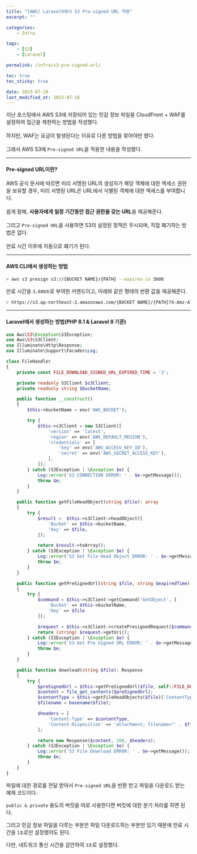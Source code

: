 ```yaml
---
title: "[AWS] Laravel9에서 S3 Pre-signed URL 적용"
excerpt: ""

categories:
    - Infra

tags:
    - [S3]
    - [Laravel]

permalink: /infra/s3-pre-signed-url/

toc: true
toc_sticky: true

date: 2023-07-18
last_modified_at: 2023-07-18
---
```


지난 포스팅에서 AWS S3에 저장되어 있는 민감 정보 파일을 CloudFront + WAF를 설정하여 접근을 제한하는 방법을 작성했다.<br><br>
하지만, WAF는 요금이 발생된다는 이유로 다른 방법을 찾아야만 했다.<br><br>
그래서 AWS S3에 `Pre-signed URL`을 적용한 내용을 작성했다.

* * *

#### Pre-signed URL이란?
AWS 공식 문서에 따르면 미리 서명된 URL의 생성자가 해당 객체에 대한 액세스 권한을 보유할 경우, 미리 서명된 URL은 URL에서 식별된 객체에 대한 액세스를 부여합니다.<br><br>
쉽게 말해, **사용자에게 일정 기간동안 접근 권한을 갖는 URL**을 제공해준다.<br><br>
그리고 `Pre-signed URL`을 사용하면 S3의 설정된 정책은 무시되며, 직접 폐기하는 방법은 없다.<br><br>
만료 시간 이후에 자동으로 폐기가 된다.

* * *

#### AWS CLI에서 생성하는 방법
```bash
> aws s3 presign s3://{BUCKET NAME}/{PATH} --expires-in 3600
```
만료 시간을 `3,600초`로 부여한 커맨드이고, 아래와 같은 형태의 반환 값을 제공해준다.
```bash
> https://s3.ap-northeast-2.amazonaws.com/{BUCKET NAME}/{PATH}?X-Amz-Algorithm=AWS4-HMAC-SHA256&X-Amz-Expires=3600&X-Amz-Credential={ACCESS_KEY}&X-Amz-SignedHeaders=host&X-Amz-Date={DATE}&X-Amz-Signature={HASH}
```

* * *

#### Laravel에서 생성하는 방법(PHP 8.1 & Laravel 9 기준)
```php
use Aws\S3\Exception\S3Exception;
use Aws\S3\S3Client;
use Illuminate\Http\Response;
use Illuminate\Support\Facades\Log;

class FileHandler
{
    private const FILE_DOWNLOAD_SIGNED_URL_EXPIRED_TIME = '3';

    private readonly S3Client $s3Client;
    private readonly string $bucketName;

    public function __construct()
    {
        $this->bucketName = env('AWS_BUCKET');

        try {
            $this->s3Client = new S3Client([
                'version' => 'latest',
                'region' => env('AWS_DEFAULT_REGION'),
                'credentials' => [
                    'key' => env('AWS_ACCESS_KEY_ID'),
                    'secret' => env('AWS_SECRET_ACCESS_KEY'),
                ],
            ]);
        } catch (S3Exception | \Exception $e) {
            Log::error('S3 CONNECTION ERROR: ' . $e->getMessage());
            throw $e;
        }
    }

    public function getFileHeadObject(string $file): array
    {
        try {
            $result =  $this->s3Client->headObject([
                'Bucket' => $this->bucketName,
                'Key' => $file,
            ]);

            return $result->toArray();
        } catch (S3Exception | \Exception $e) {
            Log::error('S3 Get File Head Object ERROR: ' . $e->getMessage());
            throw $e;
        }
    }

    public function getPreSignedUrl(string $file, string $expiredTime): string
    {
        try {
            $command = $this->s3Client->getCommand('GetObject', [
                'Bucket' => $this->bucketName,
                'Key' => $file
            ]);

            $request = $this->s3Client->createPresignedRequest($command, "+{$expiredTime} seconds");
            return (string) $request->getUri();
        } catch (S3Exception | \Exception $e) {
            Log::error('S3 Get Pre Signed URL ERROR: ' . $e->getMessage());
            throw $e;
        }
    }

    public function download(string $file): Response
    {
        try {
            $preSignedUrl = $this->getPreSignedUrl($file, self::FILE_DOWNLOAD_SIGNED_URL_EXPIRED_TIME);
            $content = file_get_contents($preSignedUrl);
            $contentType = $this->getFileHeadObjects($file)['ContentType'];
            $filename = basename($file);

            $headers = [
                'Content-Type' => $contentType,
                'Content-Disposition' => 'attachment; filename="' . $filename . '"',
            ];

            return new Response($content, 200, $headers);
        } catch (S3Exception | \Exception $e) {
            Log::error('S3 File Download ERROR: ' . $e->getMessage());
            throw $e;
        }
    }
}
```

파일에 대한 경로를 전달 받아서 `Pre-signed URL`을 반환 받고 파일을 다운로드 받는 예제 코드이다.<br>

`public & private` 용도의 버킷을 따로 사용한다면 버킷에 대한 분기 처리를 하면 된다.<br>

그리고 민감 정보 파일을 다루는 부분은 파일 다운로드하는 부분만 있기 때문에 만료 시간을 `1초`로만 설정했어도 된다.<br>

다만, 네트워크 통신 시간을 감안하여 `3초`로 설정했다.
